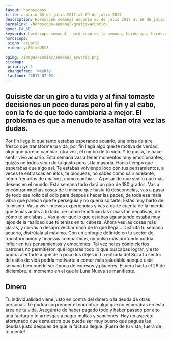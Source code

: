 ```yaml
---
layout: horoscopos
title: acuario 03 de julio 2017 al 09 de julio 2017 
description: Horóscopo semanal acuario 03 de julio 2017 al 09 de julio 2017. Quisiste dar un giro a tu vida y al final tomaste decisiones un poco duras pero al fin y al cabo, con la fe de que todo cambiaría a mejor. El problema es que a menudo te asaltan otra vez las dudas.
permalink: /horoscopo-semanal-gratis/acuario/
home: FALSE
keywords: horóscopo semanal, horóscopo de la semana, horóscopo, horóscopo gratis,horóscopos, horóscopo esperanza gracia, horoscopos acuario la semana, horóscopos gratis, Tarot, Astrologia, Zodíaco, acuario, horoscopo gratis, semanal
horoscopo:
 signo: acuario
 video: yi06fmdU8Y8

ogimg: /images/zodiac/semanal_acuario.png
sitemap:
 priority: 1
 changefreq: 'weekly'
 lastmod: '2017-07-03'
---
```




## Quisiste dar un giro a tu vida y al final tomaste decisiones un poco duras pero al fin y al cabo, con la fe de que todo cambiaría a mejor. El problema es que a menudo te asaltan otra vez las dudas.

Por fin llega lo que tanto estabas esperando acuario, una brisa de aire fresco que transforme tu vida, por fin llega algo que te motiva de verdad, algo que parece cambiar, otra vez, el rumbo de tu vida. Y te gusta, te hace sentir vivo acuario. Esta semana vas a tener momentos muy emocionantes, quizás no todos sean de tu gusto pero sí la mayoría. Hacía tiempo que esperabas que algo así. Te estabas volviendo loco con tus pensamientos, a veces te enfrascas en ellos, te bloqueas, no sabes cómo salir adelante, cómo frenarlos de una vez, cómo cambiar… A pesar de que sea lo que más deseas en el mundo. Esta semana todo dará un giro de 180 grados. Vas a encontrar muchas cosas de ti mismo que hasta tú desconocías, vas a pasar de todo ese rollo del odio para después hacer las paces, de toda esa mala vibra que parecía que te perseguía y no quería soltarte. Estás muy harto de lo mismo. Vas a vivir nuevas experiencias y vas a darte cuenta de la mierda que tenías antes a tu lado, de cómo te influían las cosas tan negativas, de cómo te anclabas… Vas a ver que lo que estabas aguantando estaba muy lejos de la realidad que tú tenías en tu cabeza. Ahora ves las cosas más claras, y no vas a desaprovechar nada de lo que llega… Disfruta tu semana acuario, disfrútala al máximo.
Con un enfoque definido en tu sector de transformación y finanzas compartidas, un pulso más profundo podría influir en tus pensamientos y emociones. Tal vez notes cómo ciertos patrones no permitieron que lograras todo lo que buscabas lograr, y esto podría alentarte a que de a poco los dejes ir. La entrada del Sol a tu sector de estilo de vida podría motivarte a comer más saludable aunque esta semana bien puede ser época de excesos y placeres. Espera hasta el 28 de diciembre, al momento en el que la Luna Nueva se manifieste.

## Dinero

Tu individualidad viene justo en contra del dinero o la deuda de otras personas. Te podría sorprender el encontrar algo que no esperabas en esta área de tu vida. Asegúrate de haber pagado todo y haber pasado por alto una factura o te arriesgas a pagar multas y sanciones. Hay un aspecto afortunado que demuestra que puede ser muy bueno que pagues las deudas justo después de que la factura llegue. ¡Fuera de tu vista, fuera de tu mente!